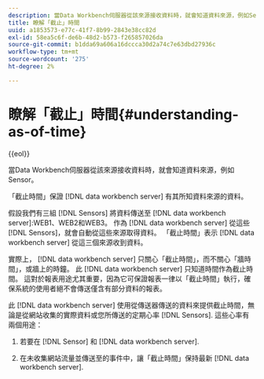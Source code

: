 ```yaml
---
description: 當Data Workbench伺服器從該來源接收資料時，就會知道資料來源，例如Sensor。
title: 瞭解「截止」時間
uuid: a1853573-e77c-41f7-8b99-2843e38cc82d
exl-id: 58ea5c6f-de6b-48d2-b573-f265857026da
source-git-commit: b1dda69a606a16dccca30d2a74c7e63dbd27936c
workflow-type: tm+mt
source-wordcount: '275'
ht-degree: 2%

---
```


# 瞭解「截止」時間{#understanding-as-of-time}

{{eol}}

當Data Workbench伺服器從該來源接收資料時，就會知道資料來源，例如Sensor。

「截止時間」保證 [!DNL data workbench server] 有其所知資料來源的資料。

假設我們有三組 [!DNL Sensors] 將資料傳送至 [!DNL data workbench server]:WEB1、WEB2和WEB3。 作為 [!DNL data workbench server] 從這些 [!DNL Sensors]，就會自動從這些來源取得資料。 「截止時間」表示 [!DNL data workbench server] 從這三個來源收到資料。

實際上， [!DNL data workbench server] 只關心「截止時間」，而不關心「牆時間」，或牆上的時鐘。 此 [!DNL data workbench server] 只知道時間作為截止時間。 這對於報表用途尤其重要，因為它可保證報表一律以「截止時間」執行，確保系統的使用者絕不會傳送僅含有部分資料的報表。

此 [!DNL data workbench server] 使用從傳送器傳送的資料來提供截止時間，無論是從網站收集的實際資料或您所傳送的定期心率 [!DNL Sensors]. 這些心率有兩個用途：

1. 若要在 [!DNL Sensor] 和 [!DNL data workbench server].

1. 在未收集網站流量並傳送至的事件中，讓「截止時間」保持最新 [!DNL data workbench server].
